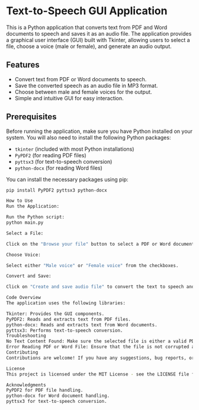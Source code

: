 # Text-to-Speech GUI Application

This is a Python application that converts text from PDF and Word documents to speech and saves it as an audio file. The application provides a graphical user interface (GUI) built with Tkinter, allowing users to select a file, choose a voice (male or female), and generate an audio output.

## Features

- Convert text from PDF or Word documents to speech.
- Save the converted speech as an audio file in MP3 format.
- Choose between male and female voices for the output.
- Simple and intuitive GUI for easy interaction.

## Prerequisites

Before running the application, make sure you have Python installed on your system. You will also need to install the following Python packages:

- `tkinter` (included with most Python installations)
- `PyPDF2` (for reading PDF files)
- `pyttsx3` (for text-to-speech conversion)
- `python-docx` (for reading Word files)

You can install the necessary packages using pip:

```bash
pip install PyPDF2 pyttsx3 python-docx

How to Use
Run the Application:

Run the Python script:
python main.py

Select a File:

Click on the "Browse your file" button to select a PDF or Word document from your system.

Choose Voice:

Select either "Male voice" or "Female voice" from the checkboxes.

Convert and Save:

Click on "Create and save audio file" to convert the text to speech and save it as an audio.mp3 file.

Code Overview
The application uses the following libraries:

Tkinter: Provides the GUI components.
PyPDF2: Reads and extracts text from PDF files.
python-docx: Reads and extracts text from Word documents.
pyttsx3: Performs text-to-speech conversion.
Troubleshooting
No Text Content Found: Make sure the selected file is either a valid PDF or Word document and contains readable text.
Error Reading PDF or Word File: Ensure that the file is not corrupted and has readable text content.
Contributing
Contributions are welcome! If you have any suggestions, bug reports, or improvements, please feel free to open an issue or submit a pull request.

License
This project is licensed under the MIT License - see the LICENSE file for details.

Acknowledgments
PyPDF2 for PDF file handling.
python-docx for Word document handling.
pyttsx3 for text-to-speech conversion.

